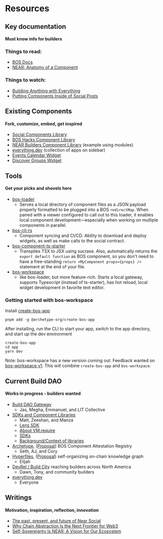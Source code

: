 # Resources

## Key documentation

#### Must know info for builders

### Things to read:

- [BOS Docs](https://docs.near.org/bos/overview)
- [NEAR: Anatomy of a Component](https://docs.near.org/bos/api/state)

### Things to watch:

- [Building Anything with Everything](https://www.youtube.com/watch?v=DukrdJtZtSU&list=PLfhNHA8XzVu47dMbIk83W0WE5Krn3uhyG&index=19)
- [Putting Components Inside of Social Posts](https://www.youtube.com/watch?v=YHvUE34WI5A)

## Existing Components

#### Fork, customize, embed, get inspired

- [Social Components Library](https://near.social/mob.near/widget/N.Library)
- [BOS Hacks Component Library](https://www.boshacks.com/#/ndcplug.near/widget/BOSHACKS.Index?tab=resources)
- [NEAR Builders Component Library](https://www.nearbuilders.org/buildhub.near/widget/components.Library) (example using modules)
- [everything.dev](https://everything.dev/) (collection of apps on sidebar)
- [Events Calendar Widget](https://near.social/itexpert120-contra.near/widget/Events)
- [Discover Groups Widget](https://near.social/devs.near/widget/every.group)

## Tools

#### Get your picks and shovels here

- [bos-loader](https://github.com/near/bos-loader/tree/main)
  - Serves a local directory of component files as a JSON payload properly formatted to be plugged into a BOS `redirectMap`. When paired with a viewer configured to call out to this loader, it enables local component development—especially when working on multiple components in parallel.
- [bos-cli-rs](https://github.com/bos-cli-rs/bos-cli-rs)
  - Component syncing and CI/CD. Ability to download and deploy widgets, as well as make calls to the social contract.
- [bos-component-ts-starter](https://github.com/frol/bos-component-ts-starter/blob/main/README.md)
  - Transpiles TSX to JSX using sucrase. Also, automatically returns the `export default function` as BOS component, so you don't need to have a free-standing `return <MyComponent props={props} />` statement at the end of your file.
- [bos-workspace](https://github.com/NEARBuilders/bos-workspace)
  - like bos-loader, but more feature-rich. Starts a local gateway, supports Typescript (instead of ts-starter), has hot reload, local widget development in favorite text editor.

### Getting started with bos-workspace

Install [create-bos-app](https://github.com/archetype-org/create-bos-app)

```
pnpm add -g @archetype-org/create-bos-app
```

After installing, run the CLI to start your app, switch to the app directory, and start up the dev environment

```
create-bos-app
cd app
yarn dev
```

Note: bos-workspace has a new version coming out.
Feedback wanted on [bos-workspace v1](https://github.com/NEARBuilders/bos-workspace/pull/51). This will combine `create-bos-app` and `bos-workspace`.

## Current Build DAO

#### Works in progress - builders wanted

- [Build DAO Gateway](https://github.com/orgs/NEARBuilders/projects/6)
  - Jas, Megha, Emmanuel, and LIT Collective
- [SDKs and Component Libraries](https://docs.google.com/document/d/1jAGEuwlf5w-p_D4WZ0b1bYw55nwsRFuye2s6S6nexF4/edit#heading=h.fv44uv40vzp8)
  - Matt, Zeeshan, and Manza
  - [Lens SDK](https://docs.google.com/document/d/152w5HqoohSYAgqpknwjjZwUi_xP9vbaK1iWU16Zhw8c/edit)
  - [About VM.require](https://near.social/mob.near/widget/MainPage.N.Post.Page?accountId=sdks.near&blockHeight=109924527)
  - [SDKs](https://near.social/sdks.near/widget/SDKs.App.Pages.Home)
  - [Background/Context of libraries](https://near.social/devhub.near/widget/app?page=post&id=380)
- [Archetype](https://www.archetype.computer/), ([Proposal](https://gov.near.org/t/proposal-archetype-funding-request/37606)) BOS Component Attestation Registry
  - Seth, AJ, and Cory
- [Hyperfiles](https://hypefiles.org), ([Proposal](https://gov.near.org/t/proposal-hyperfiles-funding-request-february-2024/37557)) self-organizing on-chain knowledge graph
  - Elijah
- [DevRel / Build City](https://docs.google.com/document/d/1dwaUaVGdQJyvAJ1Za5GR3szV4yl1TOFbakRFW73iLW0/edit#heading=h.lgbgbf6pgg93) reaching builders across North America
  - Dawn, Tony, and community builders
- [everything.dev](https://github.com/orgs/near-everything/projects/1)
  - Everyone

## Writings

#### Motivation, inspiration, reflection, innovation

- [The past, present, and future of Near Social](https://mob.near.social/)
- [Why Chain Abstraction Is the Next Frontier for Web3](https://pages.near.org/blog/why-chain-abstraction-is-the-next-frontier-for-web3/)
- [Self-Sovereignty Is NEAR: A Vision for Our Ecosystem](https://pages.near.org/blog/self-sovereignty-is-near-a-vision-for-our-ecosystem)
